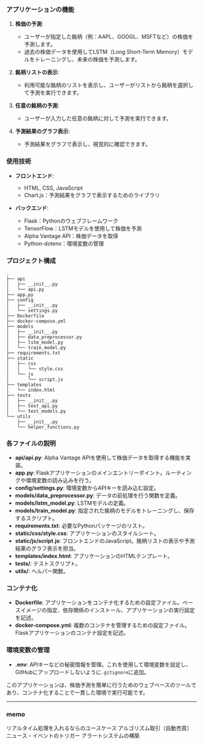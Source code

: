 
### アプリケーションの機能

1. **株価の予測**:
   - ユーザーが指定した銘柄（例：AAPL、GOOGL、MSFTなど）の株価を予測します。
   - 過去の株価データを使用してLSTM（Long Short-Term Memory）モデルをトレーニングし、未来の株価を予測します。

2. **銘柄リストの表示**:
   - 利用可能な銘柄のリストを表示し、ユーザーがリストから銘柄を選択して予測を実行できます。

3. **任意の銘柄の予測**:
   - ユーザーが入力した任意の銘柄に対して予測を実行できます。

4. **予測結果のグラフ表示**:
   - 予測結果をグラフで表示し、視覚的に確認できます。

### 使用技術

- **フロントエンド**:
  - HTML, CSS, JavaScript
  - Chart.js：予測結果をグラフで表示するためのライブラリ

- **バックエンド**:
  - Flask：Pythonのウェブフレームワーク
  - TensorFlow：LSTMモデルを使用して株価を予測
  - Alpha Vantage API：株価データを取得
  - Python-dotenv：環境変数の管理



### プロジェクト構成

```
.
├── api
│   ├── __init__.py
│   └── api.py
├── app.py
├── config
│   ├── __init__.py
│   └── settings.py
├── Dockerfile
├── docker-compose.yml
├── models
│   ├── __init__.py
│   ├── data_preprocessor.py
│   ├── lstm_model.py
│   └── train_model.py
├── requirements.txt
├── static
│   ├── css
│   │   └── style.css
│   └── js
│       └── script.js
├── templates
│   └── index.html
├── tests
│   ├── __init__.py
│   ├── test_api.py
│   └── test_models.py
└── utils
    ├── __init__.py
    └── helper_functions.py
```

### 各ファイルの説明

- **api/api.py**: Alpha Vantage APIを使用して株価データを取得する機能を実装。
- **app.py**: Flaskアプリケーションのメインエントリーポイント。ルーティングや環境変数の読み込みを行う。
- **config/settings.py**: 環境変数からAPIキーを読み込む設定。
- **models/data_preprocessor.py**: データの前処理を行う関数を定義。
- **models/lstm_model.py**: LSTMモデルの定義。
- **models/train_model.py**: 指定された銘柄のモデルをトレーニングし、保存するスクリプト。
- **requirements.txt**: 必要なPythonパッケージのリスト。
- **static/css/style.css**: アプリケーションのスタイルシート。
- **static/js/script.js**: フロントエンドのJavaScript。銘柄リストの表示や予測結果のグラフ表示を担当。
- **templates/index.html**: アプリケーションのHTMLテンプレート。
- **tests/**: テストスクリプト。
- **utils/**: ヘルパー関数。

### コンテナ化

- **Dockerfile**: アプリケーションをコンテナ化するための設定ファイル。ベースイメージの指定、依存関係のインストール、アプリケーションの実行設定を記述。
- **docker-compose.yml**: 複数のコンテナを管理するための設定ファイル。Flaskアプリケーションのコンテナ設定を記述。

### 環境変数の管理

- **.env**: APIキーなどの秘密情報を管理。これを使用して環境変数を設定し、GitHubにアップロードしないように`.gitignore`に追加。

このアプリケーションは、株価予測を簡単に行うためのウェブベースのツールであり、コンテナ化することで一貫した環境で実行可能です。


-----
### memo
リアルタイム処理を入れるならのユースケース
アルゴリズム取引（自動売買）
ニュース・イベントのトリガー
アラートシステムの構築
